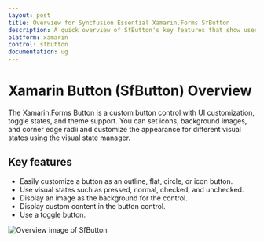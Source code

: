 ```yaml
---
layout: post
title: Overview for Syncfusion Essential Xamarin.Forms SfButton
description: A quick overview of SfButton's key features that show user interactions along with UI customizations, support for the theme, and toggle actions.
platform: xamarin
control: sfbutton
documentation: ug
---
```


# Xamarin Button (SfButton) Overview

The Xamarin.Forms Button is a custom button control with UI customization, toggle states, and theme support. You can set icons, background images, and corner edge radii and customize the appearance for different visual states using the visual state manager.

## Key features

 * Easily customize a button as an outline, flat, circle, or icon button.
 * Use visual states such as pressed, normal, checked, and unchecked.
 * Display an image as the background for the control.
 * Display custom content in the button control.
 * Use a toggle button.

![Overview image of SfButton](Images/overview.png)
